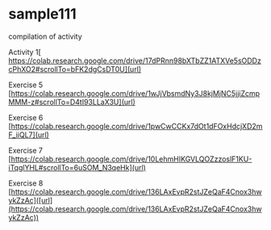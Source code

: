 # sample111
compilation of activity

Activity 1[
https://colab.research.google.com/drive/17dPRnn98bXTbZZ1ATXVe5sODDzcPhXO2#scrollTo=bFK2dgCsDT0U](url)

Exercise 5
[https://colab.research.google.com/drive/1wJjVbsmdNy3J8kjMjNC5jjiZcmpMMM-z#scrollTo=D4tI93LLaX3U](url)

Exercise 6
[https://colab.research.google.com/drive/1pwCwCCKx7dOt1dFOxHdcjXD2mF_iiQL7](url)

Exercise 7
[https://colab.research.google.com/drive/10LehmHIKGVLQOZzzoslF1KU-iTqglYHL#scrollTo=6uSOM_N3qeHk](url)

Exercise 8
[https://colab.research.google.com/drive/136LAxEvpR2stJZeQaF4Cnox3hwykZzAc]([url](https://colab.research.google.com/drive/136LAxEvpR2stJZeQaF4Cnox3hwykZzAc))
